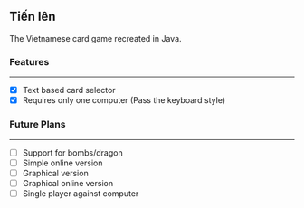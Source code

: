 Tiến lên
--------
The Vietnamese card game recreated in Java.

### Features
---
* [x] Text based card selector
* [x] Requires only one computer (Pass the keyboard style)

### Future Plans
---

* [ ] Support for bombs/dragon
* [ ] Simple online version
* [ ] Graphical version
* [ ] Graphical online version
* [ ] Single player against computer